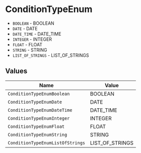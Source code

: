 # ConditionTypeEnum

* `BOOLEAN` - BOOLEAN
* `DATE` - DATE
* `DATE_TIME` - DATE_TIME
* `INTEGER` - INTEGER
* `FLOAT` - FLOAT
* `STRING` - STRING
* `LIST_OF_STRINGS` - LIST_OF_STRINGS


## Values

| Name                             | Value                            |
| -------------------------------- | -------------------------------- |
| `ConditionTypeEnumBoolean`       | BOOLEAN                          |
| `ConditionTypeEnumDate`          | DATE                             |
| `ConditionTypeEnumDateTime`      | DATE_TIME                        |
| `ConditionTypeEnumInteger`       | INTEGER                          |
| `ConditionTypeEnumFloat`         | FLOAT                            |
| `ConditionTypeEnumString`        | STRING                           |
| `ConditionTypeEnumListOfStrings` | LIST_OF_STRINGS                  |